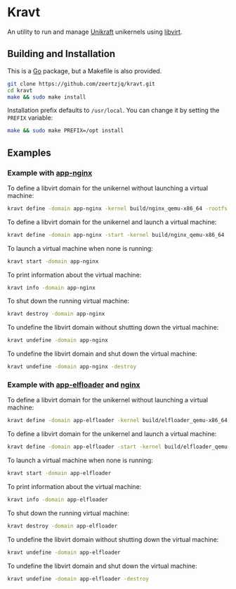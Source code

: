 # Kravt

An utility to run and manage [Unikraft](https://github.com/unikraft/unikraft) unikernels using [libvirt](https://libvirt.org/).

## Building and Installation

This is a [Go](https://go.dev/) package, but a Makefile is also provided.

```sh
git clone https://github.com/zeertzjq/kravt.git
cd kravt
make && sudo make install
```

Installation prefix defaults to `/usr/local`. You can change it by setting the `PREFIX` variable:

```sh
make && sudo make PREFIX=/opt install
```

## Examples

### Example with [app-nginx](https://github.com/unikraft/app-nginx)

To define a libvirt domain for the unikernel without launching a virtual machine:

```sh
kravt define -domain app-nginx -kernel build/nginx_qemu-x86_64 -rootfs fs0/
```

To define a libvirt domain for the unikernel and launch a virtual machine:

```sh
kravt define -domain app-nginx -start -kernel build/nginx_qemu-x86_64 -rootfs fs0/
```

To launch a virtual machine when none is running:

```sh
kravt start -domain app-nginx
```

To print information about the virtual machine:

```sh
kravt info -domain app-nginx
```

To shut down the running virtual machine:

```sh
kravt destroy -domain app-nginx
```

To undefine the libvirt domain without shutting down the virtual machine:

```sh
kravt undefine -domain app-nginx
```

To undefine the libvirt domain and shut down the virtual machine:

```sh
kravt undefine -domain app-nginx -destroy
```

### Example with [app-elfloader](https://github.com/unikraft/app-elfloader) and [nginx](https://github.com/unikraft/dynamic-apps/tree/master/nginx)

To define a libvirt domain for the unikernel without launching a virtual machine:

```sh
kravt define -domain app-elfloader -kernel build/elfloader_qemu-x86_64 -memory 2048 -bridge -rootfs ../dynamic-apps/nginx/ -- /usr/local/nginx/sbin/nginx -c /usr/local/nginx/conf/nginx.conf
```

To define a libvirt domain for the unikernel and launch a virtual machine:

```sh
kravt define -domain app-elfloader -start -kernel build/elfloader_qemu-x86_64 -memory 2048 -bridge -rootfs ../dynamic-apps/nginx/ -- /usr/local/nginx/sbin/nginx -c /usr/local/nginx/conf/nginx.conf
```

To launch a virtual machine when none is running:

```sh
kravt start -domain app-elfloader
```

To print information about the virtual machine:

```sh
kravt info -domain app-elfloader
```

To shut down the running virtual machine:

```sh
kravt destroy -domain app-elfloader
```

To undefine the libvirt domain without shutting down the virtual machine:

```sh
kravt undefine -domain app-elfloader
```

To undefine the libvirt domain and shut down the virtual machine:

```sh
kravt undefine -domain app-elfloader -destroy
```

